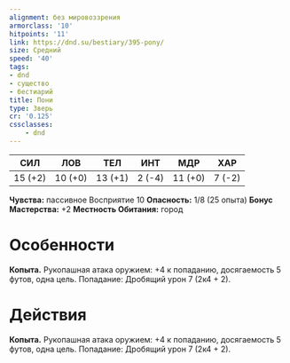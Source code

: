 ```yaml
---
alignment: без мировоззрения
armorclass: '10'
hitpoints: '11'
link: https://dnd.su/bestiary/395-pony/
size: Средний
speed: '40'
tags:
- dnd
- существо
- бестиарий
title: Пони
type: Зверь
cr: '0.125'
cssclasses:
    - dnd
---
```



| СИЛ | ЛОВ | ТЕЛ | ИНТ | МДР | ХАР |
|---|---|---|---|---|---|
| 15 (+2) | 10 (+0) | 13 (+1) | 2 (-4) | 11 (+0) | 7 (-2) |
**Чувства:** пассивное Восприятие 10
**Опасность:** 1/8 (25 опыта)
**Бонус Мастерства:** +2
**Местность Обитания:** город


# Особенности
**Копыта.** Рукопашная атака оружием: +4 к попаданию, досягаемость 5 футов, одна цель. Попадание: Дробящий урон 7 (2к4 + 2).


# Действия
**Копыта.** Рукопашная атака оружием: +4 к попаданию, досягаемость 5 футов, одна цель. Попадание: Дробящий урон 7 (2к4 + 2).
